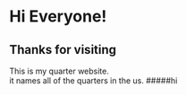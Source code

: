 # Hi Everyone!
## Thanks for visiting
This is my quarter website.  
it names all of the quarters in the us.
#####hi

